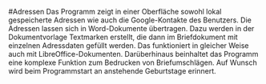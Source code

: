 #Adressen
Das Programm zeigt in einer Oberfläche sowohl lokal gespeicherte Adressen wie auch die Google-Kontakte des Benutzers.
Die Adressen lassen sich in Word-Dokumente übertragen. Dazu werden in der Dokumentvorlage Textmarken erstellt, die dann im Briefdokument mit einzelnen Adressdaten gefüllt werden.
Das funktioniert in gleicher Weise auch mit LibreOffice-Dokumenten.
Darüberhinaus beinhaltet das Programm eine komplexe Funktion zum Bedrucken von Briefumschlägen.
Auf Wunsch wird beim Programmstart an anstehende Geburtstage erinnert.
 
 
